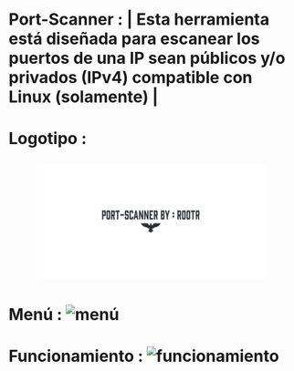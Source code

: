 # Port-Scanner : | Esta herramienta está diseñada para escanear los puertos de una IP sean públicos y/o privados (IPv4) compatible con Linux (solamente) |

# Logotipo : <p align="center"> <img width="400" height="200" src="https://github.com/Rootteadoorg/Port-Scanner/blob/main/Fotos/logotipo.png"> </pag>




# Menú : ![menú](https://github.com/user-attachments/assets/b9630487-ca44-4322-bdce-ec2751e6449f)


# Funcionamiento : ![funcionamiento](https://github.com/user-attachments/assets/ec57d02e-4662-42e5-badc-ec34c8fa5238)

